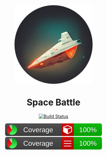 <div align="center">
<a alt="Powered by MidJourney">
    <img src=./images/spaceship.png width=250><img>
</a>

<h1> Space Battle </h1>

[![Build Status](https://github.com/fantast03/ooaip2223/actions/workflows/build.yml/badge.svg)](https://github.com/Fantast03/ooaip2223/actions/workflows/build.yml) 

[![Coverage-Methods](./coveragereport/badge_methodcoverage.svg)](https://ooaip.fantast.dev/report/dev)
[![Coverage-Lines](./coveragereport/badge_linecoverage.svg)](https://ooaip.fantast.dev/report/dev)


</div>
